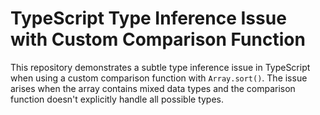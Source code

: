 # TypeScript Type Inference Issue with Custom Comparison Function

This repository demonstrates a subtle type inference issue in TypeScript when using a custom comparison function with `Array.sort()`. The issue arises when the array contains mixed data types and the comparison function doesn't explicitly handle all possible types.